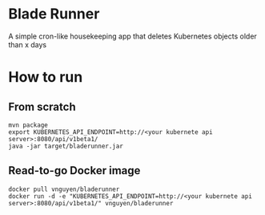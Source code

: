 Blade Runner
===========

A simple cron-like housekeeping app that deletes Kubernetes objects older than x days


How to run
==========
From scratch
------------
```
mvn package
export KUBERNETES_API_ENDPOINT=http://<your kubernete api server>:8080/api/v1beta1/
java -jar target/bladerunner.jar
```

Read-to-go Docker image
-----------------------
```
docker pull vnguyen/bladerunner
docker run -d -e "KUBERNETES_API_ENDPOINT=http://<your kubernete api server>:8080/api/v1beta1/" vnguyen/bladerunner
```

